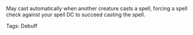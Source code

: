 May cast automatically when another creature casts a spell, forcing a spell check against your spell DC to succeed casting the spell.

Tags: Debuff